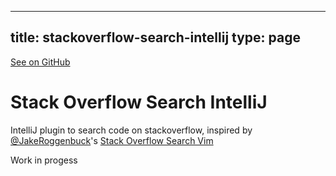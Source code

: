 
---
title: stackoverflow-search-intellij
type: page
---

[See on GitHub](https://github.com/jakeroggenbuck/stackoverflow-search-intellij/)

# Stack Overflow Search IntelliJ
IntelliJ plugin to search code on stackoverflow, inspired by [@JakeRoggenbuck](https://github.com/JakeRoggenbuck)'s [Stack Overflow Search Vim](https://github.com/JakeRoggenbuck/stackoverflow-search-vim)

Work in progess
